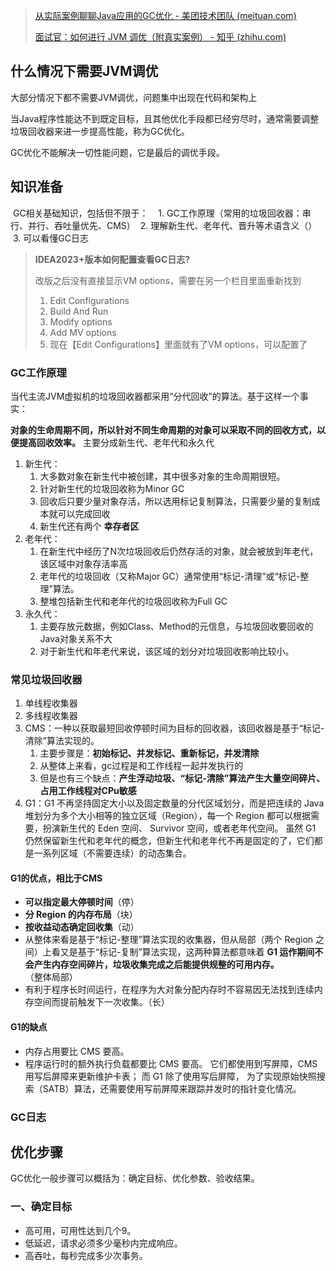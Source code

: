 > [从实际案例聊聊Java应用的GC优化 - 美团技术团队 (meituan.com)](https://tech.meituan.com/2017/12/29/jvm-optimize.html)
> 
>[面试官：如何进行 JVM 调优（附真实案例） - 知乎 (zhihu.com)](https://zhuanlan.zhihu.com/p/488615913)
## 什么情况下需要JVM调优
大部分情况下都不需要JVM调优，问题集中出现在代码和架构上

当Java程序性能达不到既定目标，且其他优化手段都已经穷尽时，通常需要调整垃圾回收器来进一步提高性能，称为GC优化。

GC优化不能解决一切性能问题，它是最后的调优手段。
## 知识准备
 GC相关基础知识，包括但不限于： 
 
 1. GC工作原理（常用的垃圾回收器：串行、并行、吞吐量优先、CMS）
 2. 理解新生代、老年代、晋升等术语含义（）
 3. 可以看懂GC日志

> **IDEA2023+版本如何配置查看GC日志?**
> 
> 改版之后没有直接显示VM options，需要在另一个栏目里面重新找到
> 1. Edit Configurations
> 2. Build And Run
> 3. Modify options
> 4. Add MV options
> 5. 现在【Edit Configurations】里面就有了VM options，可以配置了

### GC工作原理
当代主流JVM虚拟机的垃圾回收器都采用“分代回收”的算法。基于这样一个事实：

**对象的生命周期不同，所以针对不同生命周期的对象可以采取不同的回收方式，以便提高回收效率。** 主要分成新生代、老年代和永久代

1. 新生代：
	1. 大多数对象在新生代中被创建，其中很多对象的生命周期很短。
	2. 针对新生代的垃圾回收称为Minor GC
	3. 回收后只要少量对象存活，所以选用标记复制算法，只需要少量的复制成本就可以完成回收
	4. 新生代还有两个 **幸存者区**
2. 老年代：
	1. 在新生代中经历了N次垃圾回收后仍然存活的对象，就会被放到年老代，该区域中对象存活率高
	2. 老年代的垃圾回收（又称Major GC）通常使用“标记-清理”或“标记-整理”算法。
	3. 整堆包括新生代和老年代的垃圾回收称为Full GC
3. 永久代：
	1. 主要存放元数据，例如Class、Method的元信息，与垃圾回收要回收的Java对象关系不大
	2. 对于新生代和年老代来说，该区域的划分对垃圾回收影响比较小。
### 常见垃圾回收器
1. 单线程收集器
2. 多线程收集器
3. CMS：一种以获取最短回收停顿时间为目标的回收器，该回收器是基于“标记-清除”算法实现的。
	1. 主要步骤是：**初始标记、并发标记、重新标记，并发清除**
	2. 从整体上来看，gc过程是和工作线程一起并发执行的
	3. 但是也有三个缺点：**产生浮动垃圾、“标记-清除”算法产生大量空间碎片、占用工作线程对CPu敏感**
4. G1：G1 不再坚持固定大小以及固定数量的分代区域划分，而是把连续的 Java 堆划分为多个大小相等的独立区域（Region），每一个 Region 都可以根据需要，扮演新生代的 Eden 空间、 Survivor 空间，或者老年代空间。 虽然 G1 仍然保留新生代和老年代的概念，但新生代和老年代不再是固定的了，它们都是一系列区域（不需要连续）的动态集合。
#### G1的优点，相比于CMS
- **可以指定最大停顿时间**（停）
- **分 Region 的内存布局**（块）
- **按收益动态确定回收集**（动）
- 从整体来看是基于“标记-整理”算法实现的收集器，但从局部（两个 Region 之间）上看又是基于“标记-复制”算法实现，这两种算法都意味着 **G1 运作期间不会产生内存空间碎片，垃圾收集完成之后能提供规整的可用内存。**（整体局部）
- 有利于程序长时间运行，在程序为大对象分配内存时不容易因无法找到连续内存空间而提前触发下一次收集。（长）
#### G1的缺点
- 内存占用要比 CMS 要高。 
- 程序运行时的额外执行负载都要比 CMS 要高。 
	它们都使用到写屏障，CMS 用写后屏障来更新维护卡表；
	而 G1 除了使用写后屏障， 为了实现原始快照搜索（SATB）算法，还需要使用写前屏障来跟踪并发时的指针变化情况。
### GC日志
## 优化步骤
GC优化一般步骤可以概括为：确定目标、优化参数、验收结果。
### 一、确定目标
- 高可用，可用性达到几个9。 
- 低延迟，请求必须多少毫秒内完成响应。
- 高吞吐，每秒完成多少次事务。
